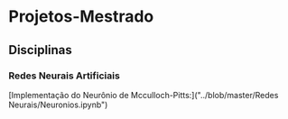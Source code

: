 # Projetos-Mestrado

## Disciplinas

###  Redes Neurais Artificiais

[Implementação do Neurônio de Mcculloch-Pitts:]("../blob/master/Redes Neurais/Neuronios.ipynb")